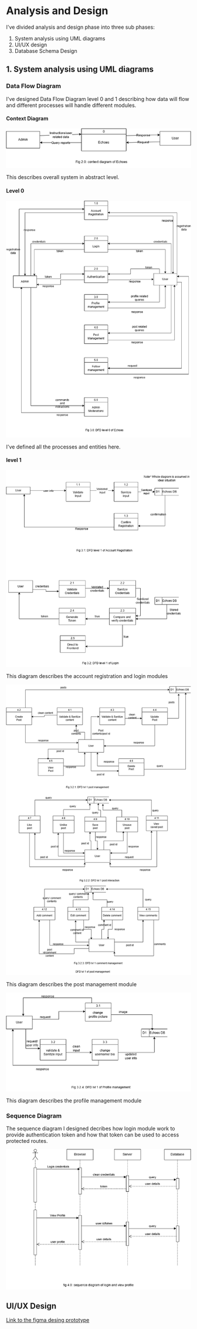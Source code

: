 # Analysis and Design
I've divided analysis and design phase into three sub phases:
  1. System analysis using UML diagrams
  2. UI/UX design
  3. Database Schema Design 

## 1. System analysis using UML diagrams

### Data Flow Diagram
I've designed Data Flow Diagram level 0 and 1 describing how data will flow and different 
processes will handle different modules.

 #### Context Diagram
 ![Context_Diagram](./diagrams/UML/context%20diagram.png)

 This describes overall system in abstract level.

 #### Level 0
 ![level_0](./diagrams/UML/dfd%20lvl%200%20revised.png)

 I've defined all the processes and entities here.

 #### level 1
 ![level_1_1](./diagrams/UML/dfd%20lvl%201%20revised%201.png)

 This diagram describes the account registration and login modules

 ![level_1_2](./diagrams/UML/dfd%20lvl%201%20revised%202.png)

 This diagram describes the post management module

 ![level_1_3](./diagrams/UML/dfd%20lvl%201%20revised%203.drawio%20(1).png)

 This diagram describes the profile management module

### Sequence Diagram
The sequence diagram I designed decribes how login module work to provide authentication token
and how that token can be used to access protected routes.

![sequence_diagram](./diagrams/UML/sequence%20diagram%20for%20auth.drawio%20(1).png)

## UI/UX Design

[Link to the figma desing prototype](https://www.figma.com/proto/ybmCaUpTtiaLXOcoenOw4s/Untitled?node-id=25-15&p=f&t=onKqHWT5d7ywiHzK-0&scaling=scale-down&content-scaling=fixed&page-id=11%3A2)